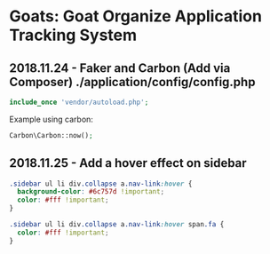 # Goats: Goat Organize Application Tracking System
## 2018.11.24 - Faker and Carbon (Add via Composer) ./application/config/config.php

```php
include_once 'vendor/autoload.php';
```
Example using carbon:

```php
Carbon\Carbon::now();
```
## 2018.11.25 - Add a hover effect on sidebar

```css
.sidebar ul li div.collapse a.nav-link:hover {
  background-color: #6c757d !important;
  color: #fff !important;
}

.sidebar ul li div.collapse a.nav-link:hover span.fa {
  color: #fff !important;
}
```
